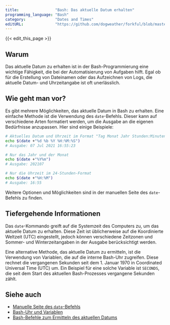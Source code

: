 ```yaml
---
title:                "Bash: Das aktuelle Datum erhalten"
programming_language: "Bash"
category:             "Dates and Times"
editURL:              "https://github.com/dogweather/forkful/blob/master/content/de/bash/getting-the-current-date.md"
---
```


{{< edit_this_page >}}

## Warum

Das aktuelle Datum zu erhalten ist in der Bash-Programmierung eine wichtige Fähigkeit, die bei der Automatisierung von Aufgaben hilft. Egal ob für die Erstellung von Dateinamen oder das Aufzeichnen von Logs, die aktuelle Datum- und Uhrzeitangabe ist oft unerlässlich.

## Wie geht man vor?

Es gibt mehrere Möglichkeiten, das aktuelle Datum in Bash zu erhalten. Eine einfache Methode ist die Verwendung des `date`-Befehls. Dieser kann auf verschiedene Arten formatiert werden, um die Ausgabe an die eigenen Bedürfnisse anzupassen. Hier sind einige Beispiele:

```Bash
# Aktuelles Datum und Uhrzeit im Format "Tag Monat Jahr Stunden:Minuten:Sekunden"
echo $(date +"%d %b %Y %H:%M:%S") 
# Ausgabe: 07 Jul 2021 16:55:23

# Nur das Jahr und der Monat
echo $(date +"%Y%m") 
# Ausgabe: 202107

# Nur die Uhrzeit im 24-Stunden-Format
echo $(date +"%H:%M") 
# Ausgabe: 16:55
```

Weitere Optionen und Möglichkeiten sind in der manuellen Seite des `date`-Befehls zu finden.

## Tiefergehende Informationen

Das `date`-Kommando greift auf die Systemzeit des Computers zu, um das aktuelle Datum zu erhalten. Diese Zeit ist üblicherweise auf die Koordinierte Weltzeit (UTC) eingestellt, jedoch können verschiedene Zeitzonen und Sommer- und Winterzeitangaben in der Ausgabe berücksichtigt werden.

Eine alternative Methode, das aktuelle Datum zu ermitteln, ist die Verwendung von Variablen, die auf die interne Bash-Uhr zugreifen. Diese rechnet die vergangenen Sekunden seit dem 1. Januar 1970 in Coordinated Universal Time (UTC) um. Ein Beispiel für eine solche Variable ist `SECONDS`, die seit dem Start des aktuellen Bash-Prozesses vergangene Sekunden zählt.

## Siehe auch

- [Manuelle Seite des `date`-Befehls](https://linux.die.net/man/1/date)
- [Bash-Uhr und Variablen](https://www.thegeekstuff.com/2010/08/bash-shell-builtin-variables-how-to-use-them/)
- [Bash-Befehle zum Ermitteln des aktuellen Datums](https://www.cyberciti.biz/faq/how-to-format-date-for-display-or-use-in-a-shell-script/)